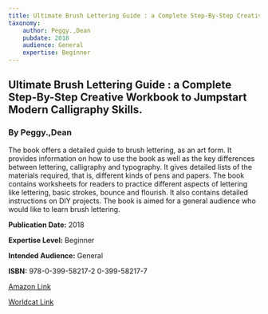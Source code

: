 ```yaml
---
title: Ultimate Brush Lettering Guide : a Complete Step-By-Step Creative Workbook to Jumpstart Modern Calligraphy Skills.
taxonomy:
	author: Peggy.,Dean
	pubdate: 2018
	audience: General
	expertise: Beginner
---
```

## Ultimate Brush Lettering Guide : a Complete Step-By-Step Creative Workbook to Jumpstart Modern Calligraphy Skills.
### By Peggy.,Dean
The book offers a detailed guide to brush lettering, as an art form. It provides information on how to use the book as well as the key differences between lettering, calligraphy and typography. It gives detailed lists of the materials required, that is, different kinds of pens and papers. The book contains worksheets for readers to practice different aspects of lettering like lettering, basic strokes, bounce and flourish. It also contains detailed instructions on DIY projects. The book is aimed for a general audience who would like to learn brush lettering.

**Publication Date:** 2018

**Expertise Level:** Beginner

**Intended Audience:** General

**ISBN:** 978-0-399-58217-2 0-399-58217-7

[Amazon Link](https://www.amazon.com/Ultimate-Brush-Lettering-Guide-Step/dp/0399582177/ref=sr_1_1?keywords=Ultimate+Brush+Lettering+Guide+%3A+a+Complete+Step-By-Step+Creative+Workbook+to+Jumpstart+Modern+Calligraphy+Skills.&qid=1570113053&s=gateway&sr=8-1)

[Worldcat Link](https://www.worldcat.org/title/ultimate-brush-lettering-guide-a-complete-step-by-step-creative-workbook-to-jumpstart-modern-calligraphy-skills/oclc/1050794842&referer=brief_results)